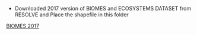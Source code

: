 * Downloaded 2017 version of BIOMES and ECOSYSTEMS DATASET from RESOLVE and Place the shapefile in this folder

[BIOMES 2017](https://resourcewatch.org/data/explore/bio042-Ecoregion-by-Biome)